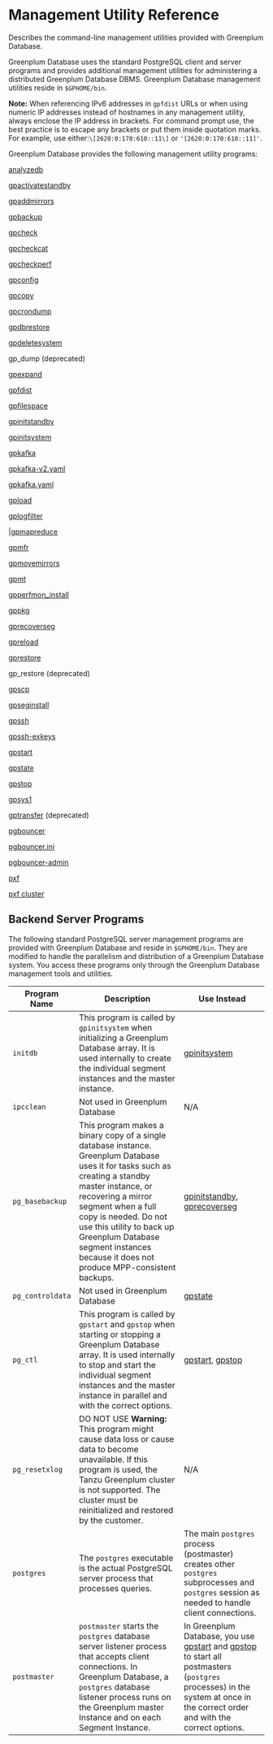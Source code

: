 # Management Utility Reference 

Describes the command-line management utilities provided with Greenplum Database.

Greenplum Database uses the standard PostgreSQL client and server programs and provides additional management utilities for administering a distributed Greenplum Database DBMS. Greenplum Database management utilities reside in `$GPHOME/bin`.

**Note:** When referencing IPv6 addresses in `gpfdist` URLs or when using numeric IP addresses instead of hostnames in any management utility, always enclose the IP address in brackets. For command prompt use, the best practice is to escape any brackets or put them inside quotation marks. For example, use either:`\[2620:0:170:610::11\]` or `'[2620:0:170:610::11]'`.

Greenplum Database provides the following management utility programs:

 [analyzedb](analyzedb.html)

 [gpactivatestandby](gpactivatestandby.html)

 [gpaddmirrors](gpaddmirrors.html)

 [gpbackup](gpbackup.html)

 [gpcheck](gpcheck.html)

 [gpcheckcat](gpcheckcat.html)

 [gpcheckperf](gpcheckperf.html)

 [gpconfig](gpconfig.html)

 [gpcopy](gpcopy.html)

 [gpcrondump](gpcrondump.html)

 [gpdbrestore](gpdbrestore.html)

 [gpdeletesystem](gpdeletesystem.html)

 gp\_dump \(deprecated\)

 [gpexpand](gpexpand.html)

 [gpfdist](gpfdist.html)

 [gpfilespace](gpfilespace.html)

 [gpinitstandby](gpinitstandby.html)

 [gpinitsystem](gpinitsystem.html)

 [gpkafka](https://docs.vmware.com/en/VMware-Greenplum-Streaming-Server/1.10/greenplum-streaming-server/kafka-gpkafka.html)

 [gpkafka-v2.yaml](https://docs.vmware.com/en/VMware-Greenplum-Streaming-Server/1.10/greenplum-streaming-server/kafka-gpkafka-yaml-v2.html)

 [gpkafka.yaml](https://docs.vmware.com/en/VMware-Greenplum-Streaming-Server/1.10/greenplum-streaming-server/kafka-gpkafka-yaml.html)

 [gpload](gpload.html)

 [gplogfilter](gplogfilter.html)

|[gpmapreduce](gpmapreduce.html)

 [gpmfr](gpmfr.html)

 [gpmovemirrors](gpmovemirrors.html)

 [gpmt](gpmt.html)

 [gpperfmon\_install](gpperfmon_install.html)

 [gppkg](gppkg.html)

 [gprecoverseg](gprecoverseg.html)

 [gpreload](gpreload.html)

 [gprestore](gprestore.html)

 gp\_restore \(deprecated\)

 [gpscp](gpscp.html)

 [gpseginstall](gpseginstall.html)

 [gpssh](gpssh.html)

 [gpssh-exkeys](gpssh-exkeys.html)

 [gpstart](gpstart.html)

 [gpstate](gpstate.html)

 [gpstop](gpstop.html)

 [gpsys1](gpsys.html)

 [gptransfer](gptransfer.html) \(deprecated\)

 [pgbouncer](pgbouncer.html)

 [pgbouncer.ini](pgbouncer-ini.html)

 [pgbouncer-admin](pgbouncer-admin.html)

 [pxf](https://docs.vmware.com/en/VMware-Greenplum-Platform-Extension-Framework/6.6/greenplum-platform-extension-framework/ref-pxf.html)

 [pxf cluster](https://docs.vmware.com/en/VMware-Greenplum-Platform-Extension-Framework/6.6/greenplum-platform-extension-framework/ref-pxf-cluster.html)

## Backend Server Programs 

The following standard PostgreSQL server management programs are provided with Greenplum Database and reside in `$GPHOME/bin`. They are modified to handle the parallelism and distribution of a Greenplum Database system. You access these programs only through the Greenplum Database management tools and utilities.

|Program Name|Description|Use Instead|
|------------|-----------|-----------|
|`initdb`|This program is called by `gpinitsystem` when initializing a Greenplum Database array. It is used internally to create the individual segment instances and the master instance.|[gpinitsystem](gpinitsystem.html)|
|`ipcclean`|Not used in Greenplum Database|N/A|
|`pg_basebackup`|This program makes a binary copy of a single database instance. Greenplum Database uses it for tasks such as creating a standby master instance, or recovering a mirror segment when a full copy is needed. Do not use this utility to back up Greenplum Database segment instances because it does not produce MPP-consistent backups.|[gpinitstandby](gpinitstandby.html), [gprecoverseg](gprecoverseg.html)|
|`pg_controldata`|Not used in Greenplum Database|[gpstate](gpstate.html)|
|`pg_ctl`|This program is called by `gpstart` and `gpstop` when starting or stopping a Greenplum Database array. It is used internally to stop and start the individual segment instances and the master instance in parallel and with the correct options.|[gpstart](gpstart.html), [gpstop](gpstop.html)|
|`pg_resetxlog`|DO NOT USE **Warning:** This program might cause data loss or cause data to become unavailable. If this program is used, the Tanzu Greenplum cluster is not supported. The cluster must be reinitialized and restored by the customer.|N/A|
|`postgres`|The `postgres` executable is the actual PostgreSQL server process that processes queries.|The main `postgres` process \(postmaster\) creates other `postgres` subprocesses and `postgres` session as needed to handle client connections.|
|`postmaster`|`postmaster` starts the `postgres` database server listener process that accepts client connections. In Greenplum Database, a `postgres` database listener process runs on the Greenplum master Instance and on each Segment Instance.|In Greenplum Database, you use [gpstart](gpstart.html) and [gpstop](gpstop.html) to start all postmasters \(`postgres` processes\) in the system at once in the correct order and with the correct options.|

